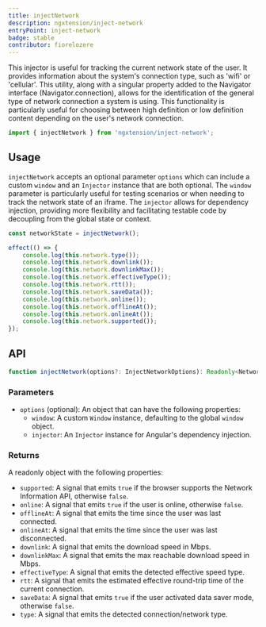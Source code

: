 ```yaml
---
title: injectNetwork
description: ngxtension/inject-network
entryPoint: inject-network
badge: stable
contributor: fiorelozere
---
```


This injector is useful for tracking the current network state of the user. It provides information about the system's connection type, such as 'wifi' or 'cellular'. This utility, along with a singular property added to the Navigator interface (Navigator.connection), allows for the identification of the general type of network connection a system is using. This functionality is particularly useful for choosing between high definition or low definition content depending on the user's network connection.

```ts
import { injectNetwork } from 'ngxtension/inject-network';
```

## Usage

`injectNetwork` accepts an optional parameter `options` which can include a custom `window` and an `Injector` instance that are both optional. The `window` parameter is particularly useful for testing scenarios or when needing to track the network state of an iframe. The `injector` allows for dependency injection, providing more flexibility and facilitating testable code by decoupling from the global state or context.

```ts
const networkState = injectNetwork();

effect(() => {
	console.log(this.network.type());
	console.log(this.network.downlink());
	console.log(this.network.downlinkMax());
	console.log(this.network.effectiveType());
	console.log(this.network.rtt());
	console.log(this.network.saveData());
	console.log(this.network.online());
	console.log(this.network.offlineAt());
	console.log(this.network.onlineAt());
	console.log(this.network.supported());
});
```

## API

```ts
function injectNetwork(options?: InjectNetworkOptions): Readonly<NetworkState>;
```

### Parameters

- `options` (optional): An object that can have the following properties:
  - `window`: A custom `Window` instance, defaulting to the global `window` object.
  - `injector`: An `Injector` instance for Angular's dependency injection.

### Returns

A readonly object with the following properties:

- `supported`: A signal that emits `true` if the browser supports the Network Information API, otherwise `false`.
- `online`: A signal that emits `true` if the user is online, otherwise `false`.
- `offlineAt`: A signal that emits the time since the user was last connected.
- `onlineAt`: A signal that emits the time since the user was last disconnected.
- `downlink`: A signal that emits the download speed in Mbps.
- `downlinkMax`: A signal that emits the max reachable download speed in Mbps.
- `effectiveType`: A signal that emits the detected effective speed type.
- `rtt`: A signal that emits the estimated effective round-trip time of the current connection.
- `saveData`: A signal that emits `true` if the user activated data saver mode, otherwise `false`.
- `type`: A signal that emits the detected connection/network type.
